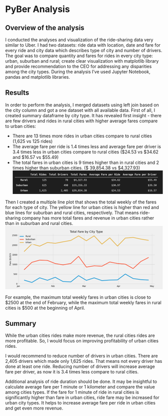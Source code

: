 # PyBer Analysis
## Overview of the analysis
I conducted the analyses and visualization of the ride-sharing data very similar to Uber. I had two datasets: ride data with location, date and fare for every ride and city data which describes type of city and number of drivers. The goal was to compare quantity and fares for rides in every city type: urban, suburban and rural; create clear visualization with matplotlib library and provide recommendation to the CEO for addressing any disparities among the city types.
During the analysis I’ve used Jupyter Notebook, pandas and matplotlib libraries.

## Results
In order to perform the analysis, I merged datasets using left join based on the city column and got a one dataset with all available data. 
First of all, I created summary dataframe by city type. It has revealed first insight - there are few drivers and rides in rural cities with higher average fares compare to urban cities:
-	There are 13 times more rides in urban cities compare to rural cities (1,625 vs 125 rides)
-	The average fare per ride is 1.4 times less and average fare per driver is 3.4 times less in urban cities compare to rural cities ($24.53 vs $34.62 and $16.57 vs $55.49)
-	The total fares in urban cities is 9 times higher than in rural cities and 2 times higher than suburban cities. ($ 39,854.38 vs $4,327.93)
![Summary_of_rides](https://github.com/angkohtenko/PyBer_Analysis/blob/main/analysis/Summary_of_rides.png?raw=true)

Then I created a multiple line plot that shows the total weekly of the fares for each type of city.
The yellow line for urban cities is higher than red and blue lines for suburban and rural cities, respectively. That means ride-sharing company has more total fares and revenue in urban cities rather than in suburban and rural cities.
![Summary_chart](https://github.com/angkohtenko/PyBer_Analysis/blob/main/analysis/PyBer_fare_summary.png?raw=true)

For example, the maximum total weekly fares in urban cities is close to $2500 at the end of February, while the maximum total weekly fares in rural cities is $500 at the beginning of April.

## Summary
While the urban cities rides make more revenue, the rural cities rides are more profitable. So, I would focus on improving profitability of urban cities rides.

I would recommend to reduce number of drivers in urban cities. There are 2,405 drivers which made only 1,625 rides. That means not every driver has done at least one ride. Reducing number of drivers will increase average fare per driver, as now it is 3.4 times less compare to rural cities.

Additional analysis of ride duration should be done. It may be insightful to calculate average fare per 1 minute or 1 kilometer and compare the value among cities types. If the fare for 1 minute of ride in rural cities is significantly higher than fare in urban cities, ride fare may be increased for urban city types. It helps to increase average fare per ride in urban cities and get even more revenue.
